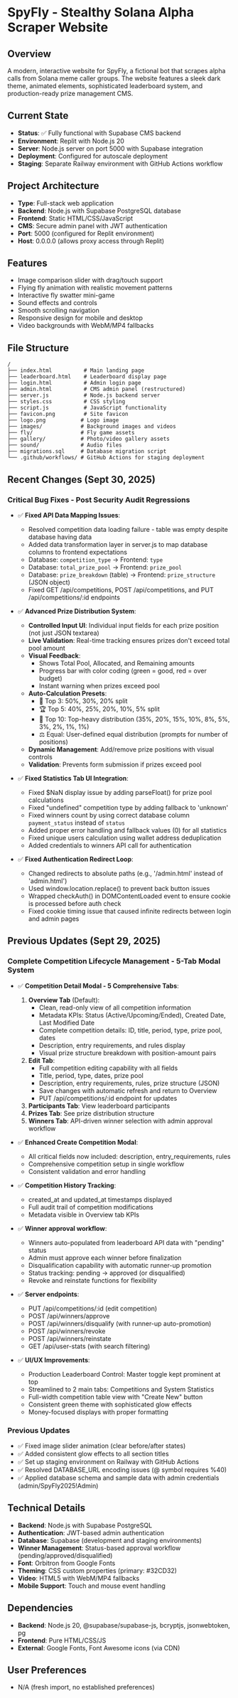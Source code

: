 # SpyFly - Stealthy Solana Alpha Scraper Website

## Overview
A modern, interactive website for SpyFly, a fictional bot that scrapes alpha calls from Solana meme caller groups. The website features a sleek dark theme, animated elements, sophisticated leaderboard system, and production-ready prize management CMS.

## Current State
- **Status**: ✅ Fully functional with Supabase CMS backend
- **Environment**: Replit with Node.js 20
- **Server**: Node.js server on port 5000 with Supabase integration
- **Deployment**: Configured for autoscale deployment
- **Staging**: Separate Railway environment with GitHub Actions workflow

## Project Architecture
- **Type**: Full-stack web application
- **Backend**: Node.js with Supabase PostgreSQL database
- **Frontend**: Static HTML/CSS/JavaScript
- **CMS**: Secure admin panel with JWT authentication
- **Port**: 5000 (configured for Replit environment)
- **Host**: 0.0.0.0 (allows proxy access through Replit)

## Features
- Image comparison slider with drag/touch support
- Flying fly animation with realistic movement patterns
- Interactive fly swatter mini-game
- Sound effects and controls
- Smooth scrolling navigation
- Responsive design for mobile and desktop
- Video backgrounds with WebM/MP4 fallbacks

## File Structure
```
/
├── index.html          # Main landing page
├── leaderboard.html    # Leaderboard display page
├── login.html          # Admin login page
├── admin.html          # CMS admin panel (restructured)
├── server.js           # Node.js backend server
├── styles.css          # CSS styling
├── script.js           # JavaScript functionality
├── favicon.png         # Site favicon
├── logo.png           # Logo image
├── images/            # Background images and videos
├── fly/               # Fly game assets
├── gallery/           # Photo/video gallery assets
├── sound/             # Audio files
├── migrations.sql     # Database migration script
└── .github/workflows/ # GitHub Actions for staging deployment
```

## Recent Changes (Sept 30, 2025)
### Critical Bug Fixes - Post Security Audit Regressions
- ✅ **Fixed API Data Mapping Issues**:
  - Resolved competition data loading failure - table was empty despite database having data
  - Added data transformation layer in server.js to map database columns to frontend expectations
  - Database: `competition_type` → Frontend: `type`
  - Database: `total_prize_pool` → Frontend: `prize_pool`
  - Database: `prize_breakdown` (table) → Frontend: `prize_structure` (JSON object)
  - Fixed GET /api/competitions, POST /api/competitions, and PUT /api/competitions/:id endpoints

- ✅ **Advanced Prize Distribution System**:
  - **Controlled Input UI**: Individual input fields for each prize position (not just JSON textarea)
  - **Live Validation**: Real-time tracking ensures prizes don't exceed total pool amount
  - **Visual Feedback**: 
    - Shows Total Pool, Allocated, and Remaining amounts
    - Progress bar with color coding (green = good, red = over budget)
    - Instant warning when prizes exceed pool
  - **Auto-Calculation Presets**:
    - 🥇 Top 3: 50%, 30%, 20% split
    - 🏆 Top 5: 40%, 25%, 20%, 10%, 5% split
    - 💎 Top 10: Top-heavy distribution (35%, 20%, 15%, 10%, 8%, 5%, 3%, 2%, 1%, 1%)
    - ⚖️ Equal: User-defined equal distribution (prompts for number of positions)
  - **Dynamic Management**: Add/remove prize positions with visual controls
  - **Validation**: Prevents form submission if prizes exceed pool

- ✅ **Fixed Statistics Tab UI Integration**:
  - Fixed $NaN display issue by adding parseFloat() for prize pool calculations
  - Fixed "undefined" competition type by adding fallback to 'unknown'
  - Fixed winners count by using correct database column `payment_status` instead of `status`
  - Added proper error handling and fallback values (0) for all statistics
  - Fixed unique users calculation using wallet address deduplication
  - Added credentials to winners API call for authentication

- ✅ **Fixed Authentication Redirect Loop**:
  - Changed redirects to absolute paths (e.g., '/admin.html' instead of 'admin.html')
  - Used window.location.replace() to prevent back button issues
  - Wrapped checkAuth() in DOMContentLoaded event to ensure cookie is processed before auth check
  - Fixed cookie timing issue that caused infinite redirects between login and admin pages

## Previous Updates (Sept 29, 2025)
### Complete Competition Lifecycle Management - 5-Tab Modal System
- ✅ **Competition Detail Modal - 5 Comprehensive Tabs**:
  1. **Overview Tab** (Default):
     - Clean, read-only view of all competition information
     - Metadata KPIs: Status (Active/Upcoming/Ended), Created Date, Last Modified Date
     - Complete competition details: ID, title, period, type, prize pool, dates
     - Description, entry requirements, and rules display
     - Visual prize structure breakdown with position-amount pairs
  2. **Edit Tab**:
     - Full competition editing capability with all fields
     - Title, period, type, dates, prize pool
     - Description, entry requirements, rules, prize structure (JSON)
     - Save changes with automatic refresh and return to Overview
     - PUT /api/competitions/:id endpoint for updates
  3. **Participants Tab**: View leaderboard participants
  4. **Prizes Tab**: See prize distribution structure
  5. **Winners Tab**: API-driven winner selection with admin approval workflow

- ✅ **Enhanced Create Competition Modal**:
  - All critical fields now included: description, entry_requirements, rules
  - Comprehensive competition setup in single workflow
  - Consistent validation and error handling

- ✅ **Competition History Tracking**:
  - created_at and updated_at timestamps displayed
  - Full audit trail of competition modifications
  - Metadata visible in Overview tab KPIs

- ✅ **Winner approval workflow**:
  - Winners auto-populated from leaderboard API data with "pending" status
  - Admin must approve each winner before finalization
  - Disqualification capability with automatic runner-up promotion
  - Status tracking: pending → approved (or disqualified)
  - Revoke and reinstate functions for flexibility

- ✅ **Server endpoints**:
  - PUT /api/competitions/:id (edit competition)
  - POST /api/winners/approve
  - POST /api/winners/disqualify (with runner-up auto-promotion)
  - POST /api/winners/revoke
  - POST /api/winners/reinstate
  - GET /api/user-stats (with search filtering)

- ✅ **UI/UX Improvements**:
  - Production Leaderboard Control: Master toggle kept prominent at top
  - Streamlined to 2 main tabs: Competitions and System Statistics
  - Full-width competition table view with "Create New" button
  - Consistent green theme with sophisticated glow effects
  - Money-focused displays with proper formatting

### Previous Updates
- ✅ Fixed image slider animation (clear before/after states)
- ✅ Added consistent glow effects to all section titles
- ✅ Set up staging environment on Railway with GitHub Actions
- ✅ Resolved DATABASE_URL encoding issues (@ symbol requires %40)
- ✅ Applied database schema and sample data with admin credentials (admin/SpyFly2025!Admin)

## Technical Details
- **Backend**: Node.js with Supabase PostgreSQL
- **Authentication**: JWT-based admin authentication
- **Database**: Supabase (development and staging environments)
- **Winner Management**: Status-based approval workflow (pending/approved/disqualified)
- **Font**: Orbitron from Google Fonts
- **Theming**: CSS custom properties (primary: #32CD32)
- **Video**: HTML5 with WebM/MP4 fallbacks
- **Mobile Support**: Touch and mouse event handling

## Dependencies
- **Backend**: Node.js 20, @supabase/supabase-js, bcryptjs, jsonwebtoken, pg
- **Frontend**: Pure HTML/CSS/JS
- **External**: Google Fonts, Font Awesome icons (via CDN)

## User Preferences
- N/A (fresh import, no established preferences)